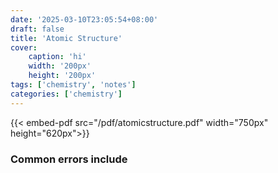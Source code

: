 ```yaml
---
date: '2025-03-10T23:05:54+08:00'
draft: false
title: 'Atomic Structure'
cover: 
    caption: 'hi'
    width: '200px' 
    height: '200px' 
tags: ['chemistry', 'notes']
categories: ['chemistry']
---
```


<!--more-->
{{< embed-pdf src="/pdf/atomicstructure.pdf" width="750px" height="620px">}}

### Common errors include
